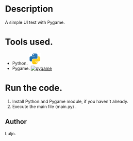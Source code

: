 # Description

A simple UI test with Pygame.

# Tools used.

- Python. <a href="https://www.python.org/" target="_blank" rel="noreferrer"> <img src="resources/img/python-svgrepo-com.svg" alt="python" width="40" height="40"/> </a>
- Pygame. <a href="https://www.pygame.org/" target="_blank" rel="noreferrer"> <img src="img/maven-svgrepo-com.svg" alt="pygame" width="40" height="40"/> </a>

# Run the code.

1) Install Python and Pygame module, if you haven't already.
2) Execute the main file (main.py) .

## Author

Luljn.